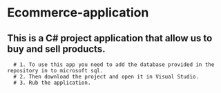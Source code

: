 # Ecommerce-application
## This is a C# project application that allow us to buy and sell products. 
      # 1. To use this app you need to add the database provided in the repository in to microsoft sql.
      # 2. Then download the project and open it in Visual Studio.
      # 3. Rub the application.

